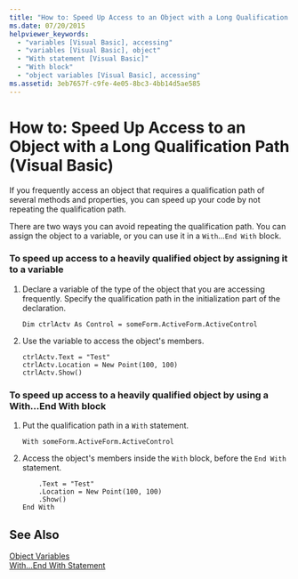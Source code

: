 ```yaml
---
title: "How to: Speed Up Access to an Object with a Long Qualification Path (Visual Basic)"
ms.date: 07/20/2015
helpviewer_keywords: 
  - "variables [Visual Basic], accessing"
  - "variables [Visual Basic], object"
  - "With statement [Visual Basic]"
  - "With block"
  - "object variables [Visual Basic], accessing"
ms.assetid: 3eb7657f-c9fe-4e05-8bc3-4bb14d5ae585
---
```

# How to: Speed Up Access to an Object with a Long Qualification Path (Visual Basic)
If you frequently access an object that requires a qualification path of several methods and properties, you can speed up your code by not repeating the qualification path.  
  
 There are two ways you can avoid repeating the qualification path. You can assign the object to a variable, or you can use it in a `With`...`End With` block.  
  
### To speed up access to a heavily qualified object by assigning it to a variable  
  
1. Declare a variable of the type of the object that you are accessing frequently. Specify the qualification path in the initialization part of the declaration.  
  
   ```  
   Dim ctrlActv As Control = someForm.ActiveForm.ActiveControl  
   ```  
  
2. Use the variable to access the object's members.  
  
   ```  
   ctrlActv.Text = "Test"  
   ctrlActv.Location = New Point(100, 100)  
   ctrlActv.Show()  
   ```  
  
### To speed up access to a heavily qualified object by using a With...End With block  
  
1. Put the qualification path in a `With` statement.  
  
   ```  
   With someForm.ActiveForm.ActiveControl  
   ```  
  
2. Access the object's members inside the `With` block, before the `End With` statement.  
  
   ```  
       .Text = "Test"  
       .Location = New Point(100, 100)  
       .Show()  
   End With  
   ```  
  
## See Also  
 [Object Variables](../../../../visual-basic/programming-guide/language-features/variables/object-variables.md)  
 [With...End With Statement](../../../../visual-basic/language-reference/statements/with-end-with-statement.md)
